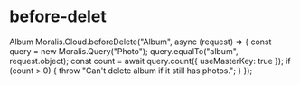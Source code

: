 # before-delet
Album
Moralis.Cloud.beforeDelete("Album", async (request) => {
  const query = new Moralis.Query("Photo");
  query.equalTo("album", request.object);
  const count = await query.count({ useMasterKey: true });
  if (count > 0) {
    throw "Can't delete album if it still has photos.";
  }
});
